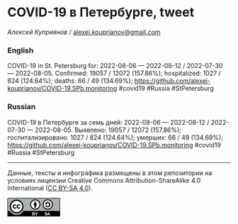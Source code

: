 COVID-19 в Петербурге, tweet
============================

*Алексей Куприянов* /
<a href="mailto:alexei.kouprianov@gmail.com" class="email">alexei.kouprianov@gmail.com</a>

### English

COVID-19 in St. Petersburg for: 2022-08-06 — 2022-08-12 / 2022-07-30 —
2022-08-05. Сonfirmed: 19057 / 12072 (157.86%); hospitalized: 1027 / 824
(124.64%); deaths: 66 / 49 (134.69%);
<a href="https://github.com/alexei-kouprianov/COVID-19.SPb.monitoring" class="uri">https://github.com/alexei-kouprianov/COVID-19.SPb.monitoring</a>
\#covid19 \#Russia \#StPetersburg

### Russian

COVID-19 в Петербурге за семь дней: 2022-08-06 — 2022-08-12 / 2022-07-30
— 2022-08-05. Выявлено: 19057 / 12072 (157.86%); госпитализировано: 1027
/ 824 (124.64%); умерших: 66 / 49 (134.69%);
<a href="https://github.com/alexei-kouprianov/COVID-19.SPb.monitoring" class="uri">https://github.com/alexei-kouprianov/COVID-19.SPb.monitoring</a>
\#covid19 \#Russia \#StPetersburg

------------------------------------------------------------------------

Данные, тексты и инфографика размещены в этом репозитории на условиях
лицензии Creative Commons Attribution-ShareAlike 4.0 International ([CC
BY-SA 4.0](https://creativecommons.org/licenses/by-sa/4.0/)).

![](../misc/CC-BY-SA-icon.png "CC-BY-SA")

